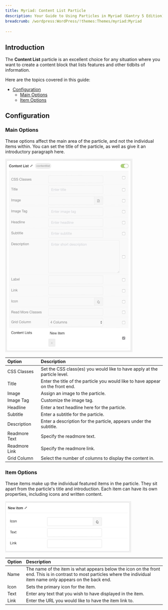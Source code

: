 ```yaml
---
title: Myriad: Content List Particle
description: Your Guide to Using Particles in Myriad (Gantry 5 Edition) for WordPress
breadcrumb: /wordpress:WordPress/!themes:Themes/myriad:Myriad

---
```


## Introduction

The **Content List** particle is an excellent choice for any situation where you want to create a content block that lists features and other tidbits of information.

Here are the topics covered in this guide:

* [Configuration](#configuration)
    - [Main Options](#main-options)
    - [Item Options](#item-options)

## Configuration

### Main Options 

These options affect the main area of the particle, and not the individual items within. You can set the title of the particle, as well as give it an introductory paragraph here.

![](assets/particle_contentlist2.jpeg)

| Option        | Description                                                                     |
| :-----        | :-----                                                                          |
| CSS Classes   | Set the CSS class(es) you would like to have apply at the particle level.       |
| Title         | Enter the title of the particle you would like to have appear on the front end. |
| Image         | Assign an image to the particle.                                                |
| Image Tag     | Customize the image tag.                                                        |
| Headline      | Enter a text headline here for the particle.                                    |
| Subtitle      | Enter a subtitle for the particle.                                              |
| Description   | Enter a description for the particle, appears under the subtitle.               |
| Readmore Text | Specify the readmore text.                                                      |
| Readmore Link | Specify the readmore link.                                                      |
| Grid Column   | Select the number of columns to display the content in.                         |

### Item Options

These items make up the individual featured items in the particle. They sit apart from the particle's title and introduction. Each item can have its own properties, including icons and written content.

![](assets/particle_contentlist3.jpeg)

| Option | Description                                                                                                                                                              |
| :----- | :-----                                                                                                                                                                   |
| Name   | The name of the item is what appears below the icon on the front end. This is in contrast to most particles where the individual item name only appears on the back end. |
| Icon   | Sets the primary icon for the item.                                                                                                                                      |
| Text   | Enter any text that you wish to have displayed in the item.                                                                                                              |
| Link   | Enter the URL you would like to have the item link to.                                                                                                                   |

